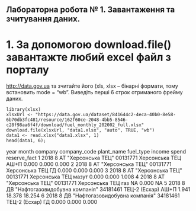 ## Лабораторна робота № 1. Завантаження та зчитування даних.

# 1. За допомогою download.file() завантажте любий excel файл з порталу
http://data.gov.ua та зчитайте його (xls, xlsx – бінарні формати, тому
встановить mode = “wb”. Виведіть перші 6 строк отриманого фрейму
даних.

```{r}
library(xlsx)
xlsxUrl <- "https://data.gov.ua/dataset/841644c2-4eca-40b0-8e58-6b70db3fc481/resource/162f60ce-2048-4bb5-8546-c28f98aa6f4f/download/fuel_monthly_202002_full.xlsx"
download.file(xlsxUrl, "data1.xlsx", "auto", TRUE, "wb")
data1 <- read.xlsx("data1.xlsx", 1)
head(data1, 6);
```
  year month                          company company_code     plant_name fuel_type income  spend reserve_fact
1 2018     8              АТ "Херсонська ТЕЦ"     00131771 Херсонська ТЕЦ      АШ+П  0.000  0.000        0.000
2 2018     8              АТ "Херсонська ТЕЦ"     00131771 Херсонська ТЕЦ        ГД  0.000  0.000        0.000
3 2018     8              АТ "Херсонська ТЕЦ"     00131771 Херсонська ТЕЦ     мазут  0.000  0.000        1.008
4 2018     8              АТ "Херсонська ТЕЦ"     00131771 Херсонська ТЕЦ       газ     NA  0.000           NA
5 2018     8 ДВ "Нафтогазовидобувна компанія"     34181461  ТЕЦ-2 (Есхар)      АШ+П  1.941 18.378       18.254
6 2018     8 ДВ "Нафтогазовидобувна компанія"     34181461  ТЕЦ-2 (Есхар)        ГД  0.000  0.000        0.000

